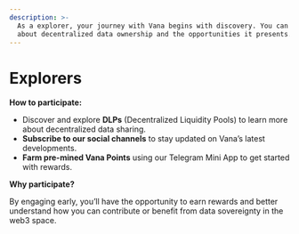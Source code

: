 ```yaml
---
description: >-
  As a explorer, your journey with Vana begins with discovery. You can learn
  about decentralized data ownership and the opportunities it presents.
---
```


# Explorers

**How to participate:**

* Discover and explore **DLPs** (Decentralized Liquidity Pools) to learn more about decentralized data sharing.
* **Subscribe to our social channels** to stay updated on Vana’s latest developments.
* **Farm pre-mined Vana Points** using our Telegram Mini App to get started with rewards.

**Why participate?**

By engaging early, you’ll have the opportunity to earn rewards and better understand how you can contribute or benefit from data sovereignty in the web3 space.
